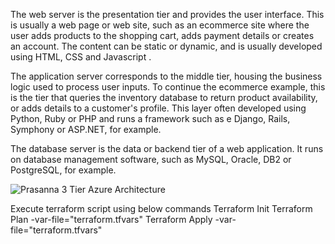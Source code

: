 The web server is the presentation tier and provides the user interface. This is usually a web page or web site, such as an ecommerce site where the user adds products to the shopping cart, adds payment details or creates an account. The content can be static or dynamic, and is usually developed using HTML, CSS and Javascript .

The application server corresponds to the middle tier, housing the business logic used to process user inputs. To continue the ecommerce example, this is the tier that queries the inventory database to return product availability, or adds details to a customer's profile. This layer often developed using Python, Ruby or PHP and runs a framework such as e Django, Rails, Symphony or ASP.NET, for example.

The database server is the data or backend tier of a web application. It runs on database management software, such as MySQL, Oracle, DB2 or PostgreSQL, for example.


![Prasanna 3 Tier Azure Architecture ](https://user-images.githubusercontent.com/55081476/130340740-d0a67795-dca6-498c-8bc0-51b7f5a8297a.png)


Execute terraform script using below commands
Terraform Init
Terraform Plan -var-file="terraform.tfvars"
Terraform Apply -var-file="terraform.tfvars"
